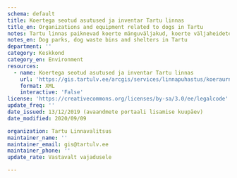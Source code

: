```yaml
---
schema: default
title: Koertega seotud asutused ja inventar Tartu linnas
title_en: Organizations and equipment related to dogs in Tartu
notes: Tartu linnas paiknevad koerte mänguväljakud, koerte väljaheidete prügikastid linnaruumis ning koerte varjupaigad
notes_en: Dog parks, dog waste bins and shelters in Tartu
department: ''
category: Keskkond
category_en: Environment
resources:
  - name: Koertega seotud asutused ja inventar Tartu linnas
    url: 'https://gis.tartulv.ee/arcgis/services/linnapuhastus/koeraurnid/MapServer?wsdl'
    format: XML
    interactive: 'False'
license: 'https://creativecommons.org/licenses/by-sa/3.0/ee/legalcode'  
update_freq: ''
date_issued: 13/12/2019 (avaandmete portaali lisamise kuupäev)
date_modified: 2020/09/09

organization: Tartu Linnavalitsus
maintainer_name: ''
maintainer_email: gis@tartulv.ee
maintainer_phone: ''
update_rate: Vastavalt vajadusele

---
```


